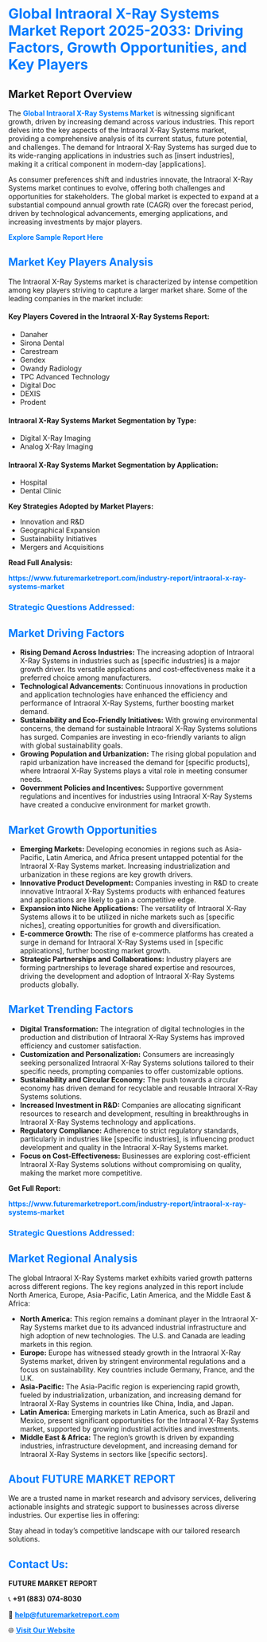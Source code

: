 <h1 style="color: #007BFF;">Global Intraoral X-Ray Systems Market Report 2025-2033: Driving Factors, Growth Opportunities, and Key Players</h1>

<section id="overview">
<h2>Market Report Overview</h2>
<p>The <a href="https://www.futuremarketreport.com/industry-report/intraoral-x-ray-systems-market" style="color: #007BFF; text-decoration: none;"><strong>Global Intraoral X-Ray Systems Market</strong></a> is witnessing significant growth, driven by increasing demand across various industries. This report delves into the key aspects of the Intraoral X-Ray Systems market, providing a comprehensive analysis of its current status, future potential, and challenges. The demand for Intraoral X-Ray Systems has surged due to its wide-ranging applications in industries such as [insert industries], making it a critical component in modern-day [applications].</p>
<p>As consumer preferences shift and industries innovate, the Intraoral X-Ray Systems market continues to evolve, offering both challenges and opportunities for stakeholders. The global market is expected to expand at a substantial compound annual growth rate (CAGR) over the forecast period, driven by technological advancements, emerging applications, and increasing investments by major players.</p>
</section>

<section id="overview">
<p><a href="https://www.futuremarketreport.com/request-sample/reportId=55863" style="color: #007BFF; text-decoration: none;"><strong>Explore Sample Report Here</strong></a></p>
</section>

<section id="key-players">
<h2 style="color: #007BFF;">Market Key Players Analysis</h2>
<p>The Intraoral X-Ray Systems market is characterized by intense competition among key players striving to capture a larger market share. Some of the leading companies in the market include:</p>
<h4>Key Players Covered in the Intraoral X-Ray Systems Report:</h4>
<ul><li>Danaher</li><li>Sirona Dental</li><li>Carestream</li><li>Gendex</li><li>Owandy Radiology</li><li>TPC Advanced Technology</li><li>Digital Doc</li><li>DEXIS</li><li>Prodent</li></ul>
<h4>Intraoral X-Ray Systems Market Segmentation by Type:</h4>
<ul><li>Digital X-Ray Imaging</li><li>Analog X-Ray Imaging</li></ul>

<h4>Intraoral X-Ray Systems Market Segmentation by Application:</h4>
<ul><li>Hospital</li><li>Dental Clinic</li></ul>
<p><strong>Key Strategies Adopted by Market Players:</strong></p>
<ul>
<li>Innovation and R&D</li>
<li>Geographical Expansion</li>
<li>Sustainability Initiatives</li>
<li>Mergers and Acquisitions</li>
</ul>
</section>

<section>
<p><strong>Read Full Analysis: </strong></p><a href="https://www.futuremarketreport.com/industry-report/intraoral-x-ray-systems-market" style="color: #007BFF; text-decoration: none;"><strong>https://www.futuremarketreport.com/industry-report/intraoral-x-ray-systems-market</strong></a>
<h3 style="color: #007BFF;">Strategic Questions Addressed:</h3>
</section>

<section id="driving-factors">
<h2 style="color: #007BFF;">Market Driving Factors</h2>
<ul>
<li><strong>Rising Demand Across Industries:</strong> The increasing adoption of Intraoral X-Ray Systems in industries such as [specific industries] is a major growth driver. Its versatile applications and cost-effectiveness make it a preferred choice among manufacturers.</li>
<li><strong>Technological Advancements:</strong> Continuous innovations in production and application technologies have enhanced the efficiency and performance of Intraoral X-Ray Systems, further boosting market demand.</li>
<li><strong>Sustainability and Eco-Friendly Initiatives:</strong> With growing environmental concerns, the demand for sustainable Intraoral X-Ray Systems solutions has surged. Companies are investing in eco-friendly variants to align with global sustainability goals.</li>
<li><strong>Growing Population and Urbanization:</strong> The rising global population and rapid urbanization have increased the demand for [specific products], where Intraoral X-Ray Systems plays a vital role in meeting consumer needs.</li>
<li><strong>Government Policies and Incentives:</strong> Supportive government regulations and incentives for industries using Intraoral X-Ray Systems have created a conducive environment for market growth.</li>
</ul>
</section>

<section id="growth-opportunities">
<h2 style="color: #007BFF;">Market Growth Opportunities</h2>
<ul>
<li><strong>Emerging Markets:</strong> Developing economies in regions such as Asia-Pacific, Latin America, and Africa present untapped potential for the Intraoral X-Ray Systems market. Increasing industrialization and urbanization in these regions are key growth drivers.</li>
<li><strong>Innovative Product Development:</strong> Companies investing in R&D to create innovative Intraoral X-Ray Systems products with enhanced features and applications are likely to gain a competitive edge.</li>
<li><strong>Expansion into Niche Applications:</strong> The versatility of Intraoral X-Ray Systems allows it to be utilized in niche markets such as [specific niches], creating opportunities for growth and diversification.</li>
<li><strong>E-commerce Growth:</strong> The rise of e-commerce platforms has created a surge in demand for Intraoral X-Ray Systems used in [specific applications], further boosting market growth.</li>
<li><strong>Strategic Partnerships and Collaborations:</strong> Industry players are forming partnerships to leverage shared expertise and resources, driving the development and adoption of Intraoral X-Ray Systems products globally.</li>
</ul>
</section>

<section id="trending-factors">
<h2 style="color: #007BFF;">Market Trending Factors</h2>
<ul>
<li><strong>Digital Transformation:</strong> The integration of digital technologies in the production and distribution of Intraoral X-Ray Systems has improved efficiency and customer satisfaction.</li>
<li><strong>Customization and Personalization:</strong> Consumers are increasingly seeking personalized Intraoral X-Ray Systems solutions tailored to their specific needs, prompting companies to offer customizable options.</li>
<li><strong>Sustainability and Circular Economy:</strong> The push towards a circular economy has driven demand for recyclable and reusable Intraoral X-Ray Systems solutions.</li>
<li><strong>Increased Investment in R&D:</strong> Companies are allocating significant resources to research and development, resulting in breakthroughs in Intraoral X-Ray Systems technology and applications.</li>
<li><strong>Regulatory Compliance:</strong> Adherence to strict regulatory standards, particularly in industries like [specific industries], is influencing product development and quality in the Intraoral X-Ray Systems market.</li>
<li><strong>Focus on Cost-Effectiveness:</strong> Businesses are exploring cost-efficient Intraoral X-Ray Systems solutions without compromising on quality, making the market more competitive.</li>
</ul>
</section>

<section>
<p><strong>Get Full Report: </strong></p><a href="https://www.futuremarketreport.com/industry-report/intraoral-x-ray-systems-market" style="color: #007BFF; text-decoration: none;"><strong>https://www.futuremarketreport.com/industry-report/intraoral-x-ray-systems-market</strong></a>
<h3 style="color: #007BFF;">Strategic Questions Addressed:</h3>
</section>


<section id="regional-analysis">
<h2 style="color: #007BFF;">Market Regional Analysis</h2>
<p>The global Intraoral X-Ray Systems market exhibits varied growth patterns across different regions. The key regions analyzed in this report include North America, Europe, Asia-Pacific, Latin America, and the Middle East & Africa:</p>
<ul>
<li><strong>North America:</strong> This region remains a dominant player in the Intraoral X-Ray Systems market due to its advanced industrial infrastructure and high adoption of new technologies. The U.S. and Canada are leading markets in this region.</li>
<li><strong>Europe:</strong> Europe has witnessed steady growth in the Intraoral X-Ray Systems market, driven by stringent environmental regulations and a focus on sustainability. Key countries include Germany, France, and the U.K.</li>
<li><strong>Asia-Pacific:</strong> The Asia-Pacific region is experiencing rapid growth, fueled by industrialization, urbanization, and increasing demand for Intraoral X-Ray Systems in countries like China, India, and Japan.</li>
<li><strong>Latin America:</strong> Emerging markets in Latin America, such as Brazil and Mexico, present significant opportunities for the Intraoral X-Ray Systems market, supported by growing industrial activities and investments.</li>
<li><strong>Middle East & Africa:</strong> The region’s growth is driven by expanding industries, infrastructure development, and increasing demand for Intraoral X-Ray Systems in sectors like [specific sectors].</li>
</ul>
</section>

<footer>
<h2 style="color: #007BFF;">About FUTURE MARKET REPORT</h2>
<p>We are a trusted name in market research and advisory services, delivering actionable insights and strategic support to businesses across diverse industries. Our expertise lies in offering:</p>

<p>Stay ahead in today’s competitive landscape with our tailored research solutions.</p>

<h2 style="color: #007BFF;">Contact Us:</h2>
<p><strong>FUTURE MARKET REPORT</strong></p>
<p>📞 <strong>+91 (883) 074-8030</strong></p>
<p>📧 <strong><a href="mailto:help@futuremarketreport.com" style="color: #007BFF;">help@futuremarketreport.com</a></strong></p>
<p>🌐 <strong><a href="https://www.futuremarketreport.com/" style="color: #007BFF;">Visit Our Website</a></strong></p>
</footer>
